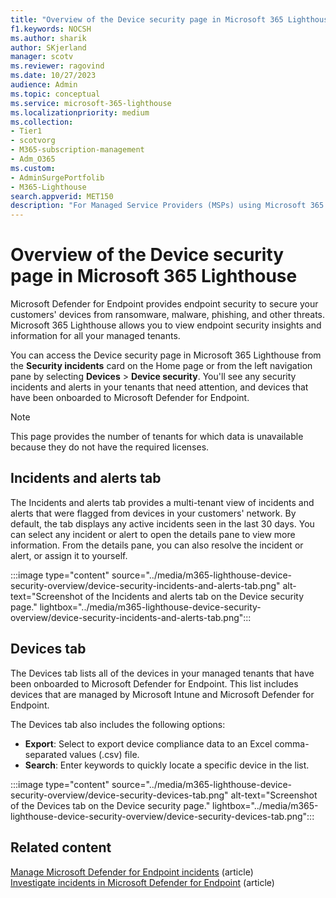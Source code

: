 ```yaml
---
title: "Overview of the Device security page in Microsoft 365 Lighthouse"
f1.keywords: NOCSH
ms.author: sharik
author: SKjerland
manager: scotv
ms.reviewer: ragovind
ms.date: 10/27/2023
audience: Admin
ms.topic: conceptual
ms.service: microsoft-365-lighthouse
ms.localizationpriority: medium
ms.collection:
- Tier1
- scotvorg
- M365-subscription-management
- Adm_O365
ms.custom:
- AdminSurgePortfolib
- M365-Lighthouse                         
search.appverid: MET150
description: "For Managed Service Providers (MSPs) using Microsoft 365 Lighthouse, learn how to view security risks."
---
```


# Overview of the Device security page in Microsoft 365 Lighthouse

Microsoft Defender for Endpoint provides endpoint security to secure your customers' devices from ransomware, malware, phishing, and other threats. Microsoft 365 Lighthouse allows you to view endpoint security insights and information for all your managed tenants.

You can access the Device security page in Microsoft 365 Lighthouse from the **Security incidents** card on the Home page or from the left navigation pane by selecting **Devices** > **Device security**. You'll see any security incidents and alerts in your tenants that need attention, and devices that have been onboarded to Microsoft Defender for Endpoint.

> [!NOTE]
> This page provides the number of tenants for which data is unavailable because they do not have the required licenses.

## Incidents and alerts tab

The Incidents and alerts tab provides a multi-tenant view of incidents and alerts that were flagged from devices in your customers' network. By default, the tab displays any active incidents seen in the last 30 days. You can select any incident or alert to open the details pane to view more information. From the details pane, you can also resolve the incident or alert, or assign it to yourself.

:::image type="content" source="../media/m365-lighthouse-device-security-overview/device-security-incidents-and-alerts-tab.png" alt-text="Screenshot of the Incidents and alerts tab on the Device security page." lightbox="../media/m365-lighthouse-device-security-overview/device-security-incidents-and-alerts-tab.png":::

## Devices tab

The Devices tab lists all of the devices in your managed tenants that have been onboarded to Microsoft Defender for Endpoint. This list includes devices that are managed by Microsoft Intune and Microsoft Defender for Endpoint.

The Devices tab also includes the following options:

- **Export**: Select to export device compliance data to an Excel comma-separated values (.csv) file.
- **Search**: Enter keywords to quickly locate a specific device in the list.

:::image type="content" source="../media/m365-lighthouse-device-security-overview/device-security-devices-tab.png" alt-text="Screenshot of the Devices tab on the Device security page." lightbox="../media/m365-lighthouse-device-security-overview/device-security-devices-tab.png":::

## Related content

[Manage Microsoft Defender for Endpoint incidents](../security/defender-endpoint/manage-incidents.md) (article)\
[Investigate incidents in Microsoft Defender for Endpoint](../security/defender-endpoint/investigate-incidents.md) (article)
